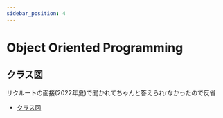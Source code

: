 ```yaml
---
sidebar_position: 4
---
```


# Object Oriented Programming

## クラス図

リクルートの面接(2022年夏)で聞かれてちゃんと答えられrなかったので反省

- [クラス図](https://zenn.dev/suzuki_hoge/articles/2021-04-uml-hint-d0d0f07d793701166bf4)
